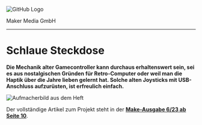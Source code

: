 ![GitHub Logo](http://www.heise.de/make/icons/make_logo.png)

Maker Media GmbH

***

# Schlaue Steckdose

**Die Mechanik alter Gamecontroller kann durchaus erhaltenswert sein,
sei es aus nostalgischen Gründen für Retro-Computer oder weil man
die Haptik über die Jahre lieben gelernt hat. Solche alten Joysticks mit
USB-Anschluss aufzurüsten, ist erfreulich einfach.**

![Aufmacherbild aus dem Heft](./doc/Aufmacher.JPG)

Der vollständige Artikel zum Projekt steht in der **[Make-Ausgabe 6/23 ab Seite 10](https://www.heise.de/select/make/2023/6)**.
